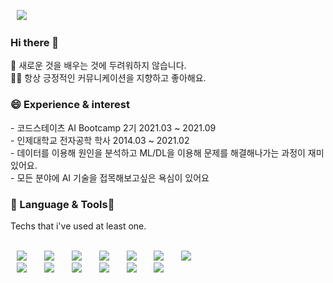 <a href=mailto:smw5626@gmail.com target="_blank"><img src="https://img.shields.io/badge/smw5626@gmail.com-EA4335?style=flat-square&logo=Gmail&logoColor=white" style="height : auto; margin-left : 10px; margin-right : 10px;"/></a>&nbsp;

<h3> Hi there 👋  <br/></h3>
👀 새로운 것을 배우는 것에 두려워하지 않습니다.<br/>
🙆‍♂️ 항상 긍정적인 커뮤니케이션을 지향하고 좋아해요.</p>

<!--
**simsimee/simsimee** is a ✨ _special_ ✨ repository because its `README.md` (this file) appears on your GitHub profile.

Here are some ideas to get you started:

- 🔭 I’m currently working on ...
- 🌱 I’m currently learning ...
- 👯 I’m looking to collaborate on ...
- 🤔 I’m looking for help with ...
- 💬 Ask me about ...
- 📫 How to reach me: ...
- 😄 Pronouns: ...
- ⚡ Fun fact: ...
-->

<h3> 😄 Experience & interest</h3>
- 코드스테이츠 AI Bootcamp 2기 2021.03 ~ 2021.09<br/>
- 인제대학교 전자공학 학사 2014.03 ~ 2021.02<br/>
- 데이터를 이용해 원인을 분석하고 ML/DL을 이용해 문제를 해결해나가는 과정이 재미있어요.<br/>
- 모든 분야에 AI 기술을 접목해보고싶은 욕심이 있어요
</p>


<h3>📙 Language & Tools📙 </h3> 
Techs that i've used at least one. <br/><br/>
<p><img src="https://img.shields.io/badge/Python-3776AB?style=flat-square&logo=Python&logoColor=white" style="height : auto; margin-left : 10px; margin-right : 10px;"/></a>&nbsp;
<img src="https://img.shields.io/badge/scikit_learn-F7931E?style=flat-square&logo=scikit-learn&logoColor=white" style="height : auto; margin-left : 10px; margin-right : 10px;"/></a>&nbsp;
<img src="https://img.shields.io/badge/pandas-150458?style=flat-square&logo=pandas&logoColor=white" style="height : auto; margin-left : 10px; margin-right : 10px;"/></a>&nbsp;
<img src="https://img.shields.io/badge/TensorFlow-FF6F00?style=flat-square&logo=TensorFlow&logoColor=white" style="height : auto; margin-left : 10px; margin-right : 10px;"/></a>&nbsp;
<img src="https://img.shields.io/badge/Keras-D00000?style=flat-square&logo=Keras&logoColor=white" style="height : auto; margin-left : 10px; margin-right : 10px;"/></a>&nbsp;
<img src="https://img.shields.io/badge/PyTorch-EE4C2C?style=flat-square&logo=PyTorch&logoColor=white" style="height : auto; margin-left : 10px; margin-right : 10px;"/></a>&nbsp;
<img src="https://img.shields.io/badge/OpenCV-5C3EE8?style=flat-square&logo=OpenCV&logoColor=white" style="height : auto; margin-left : 10px; margin-right : 10px;"/></a>&nbsp; <br/>
<img src="https://img.shields.io/badge/Flask-000000?style=flat-square&logo=Flask&logoColor=white" style="height : auto; margin-left : 10px; margin-right : 10px;"/></a>&nbsp;
<img src="https://img.shields.io/badge/Docker-2496ED?style=flat-square&logo=Docker&logoColor=white" style="height : auto; margin-left : 10px; margin-right : 10px;"/></a>&nbsp;
<img src="https://img.shields.io/badge/HTML5-E34F26?style=flat-square&logo=HTML5&logoColor=white" style="height : auto; margin-left : 10px; margin-right : 10px;"/></a>&nbsp;
<img src="https://img.shields.io/badge/CSS3-1572B6?style=flat-square&logo=CSS3&logoColor=white" style="height : auto; margin-left : 10px; margin-right : 10px;"/></a>&nbsp;
<img src="https://img.shields.io/badge/SQLite-003B57?style=flat-square&logo=SQLite&logoColor=white" style="height : auto; margin-left : 10px; margin-right : 10px;"/></a>&nbsp;
<img src="https://img.shields.io/badge/Git-F05032?style=flat-square&logo=Git&logoColor=white" style="height : auto; margin-left : 10px; margin-right : 10px;"/></a>&nbsp;</p>
